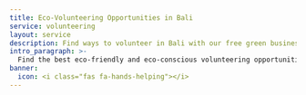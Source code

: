 ```yaml
---
title: Eco-Volunteering Opportunities in Bali
service: volunteering
layout: service
description: Find ways to volunteer in Bali with our free green business directory.
intro_paragraph: >-
  Find the best eco-friendly and eco-conscious volunteering opportunities in Bali. There are many ways to give back while in Bali. Whether you have a day or several months, you can find ways to volunteer in Bali so that your time is spent improving the environment and community.
banner:
  icon: <i class="fas fa-hands-helping"></i>
---
```

